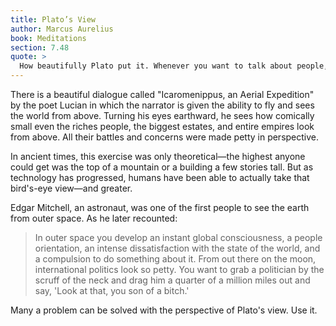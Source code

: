 ```yaml
---
title: Plato’s View
author: Marcus Aurelius
book: Meditations
section: 7.48
quote: >
  How beautifully Plato put it. Whenever you want to talk about people, it's best to take a bird's-eye view and see everything all at once—of gatherings, armies, farms, weddings and divorces, births and deaths, noisy courtrooms or silent spaces, every foreign people, holidays, memorials, markets—all blended together and arranged in a pairing of opposites.
---
```


There is a beautiful dialogue called "Icaromenippus, an Aerial Expedition" by the poet Lucian in which the narrator is given the ability to fly and sees the world from above. Turning his eyes earthward, he sees how comically small even the riches people, the biggest estates, and entire empires look from above. All their battles and concerns were made petty in perspective.

In ancient times, this exercise was only theoretical—the highest anyone could get was the top of a mountain or a building a few stories tall. But as technology has progressed, humans have been able to actually take that bird's-eye view—and greater.

Edgar Mitchell, an astronaut, was one of the first people to see the earth from outer space. As he later recounted:

> In outer space you develop an instant global consciousness, a people orientation, an intense dissatisfaction with the state of the world, and a compulsion to do something about it. From out there on the moon, international politics look so petty. You want to grab a politician by the scruff of the neck and drag him a quarter of a million miles out and say, 'Look at that, you son of a bitch.'

Many a problem can be solved with the perspective of Plato's view. Use it.
